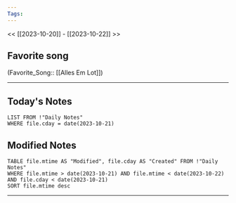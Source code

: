 ```yaml
---
Tags:
---
```

<< [[2023-10-20]] - [[2023-10-22]] >>
## Favorite song
(Favorite_Song:: [[Alles Em Lot]])

___
## Today's Notes
```dataview
LIST FROM !"Daily Notes"
WHERE file.cday = date(2023-10-21)
```
## Modified Notes
```dataview
TABLE file.mtime AS "Modified", file.cday AS "Created" FROM !"Daily Notes" 
WHERE file.mtime > date(2023-10-21) AND file.mtime < date(2023-10-22) AND file.cday < date(2023-10-21)
SORT file.mtime desc
```
___
